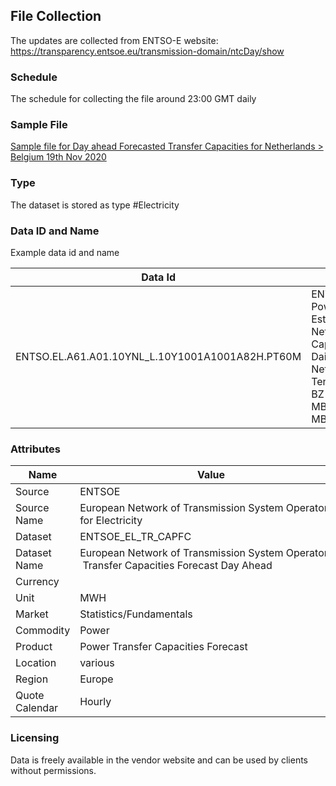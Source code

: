 ## File Collection

The updates are collected from ENTSO-E website: https://transparency.entsoe.eu/transmission-domain/ntcDay/show

### Schedule

The schedule for collecting the file around 23:00 GMT daily

### Sample File

[Sample file for Day ahead Forecasted Transfer Capacities for Netherlands > Belgium 19th Nov 2020](pathname:///file-samples/ENTSOE_TR_CAPFC_input.xml)

### Type

The dataset is stored as type #Electricity

### Data ID and Name

Example data id and name

|**Data Id**|**Name**|
|-|-|
|ENTSO.EL.A61.A01.10YNL_L.10Y1001A1001A82H.PT60M|ENTSO Power Estimated Net Transfer Capacity Daily Netherlands, TenneT NL BZ / CA/ MBA DE-LU MBA Hourly|

### Attributes

|Name|Value|
|-|-|
|Source|ENTSOE|
|Source Name|European Network of Transmission System Operators for Electricity|
|Dataset|ENTSOE_EL_TR_CAPFC|
|Dataset Name|European Network of Transmission System Operators - Transfer Capacities Forecast Day Ahead|
|Currency||
|Unit|MWH|
|Market|Statistics/Fundamentals|
|Commodity|Power|
|Product|Power Transfer Capacities Forecast|
|Location|various|
|Region|Europe|
|Quote Calendar|Hourly|

### Licensing

Data is freely available in the vendor website and can be used by clients without permissions.